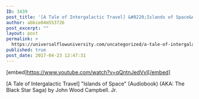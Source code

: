 ```yaml
---
ID: 3439
post_title: '[A Tale of Intergalactic Travel] &#8220;Islands of Space&#8221; (Audiobook)'
author: abbie04m553726
post_excerpt: ""
layout: post
permalink: >
  https://universalflowuniversity.com/uncategorized/a-tale-of-intergalactic-travel-islands-of-space-audiobook/
published: true
post_date: 2017-04-23 12:47:31
---
```

[embed]https://www.youtube.com/watch?v=qQntnJedVvI[/embed]<br>
<p>[A Tale of Intergalactic Travel] "Islands of Space" (Audiobook) (AKA: The Black Star Saga) by John Wood Campbell. Jr.</p>